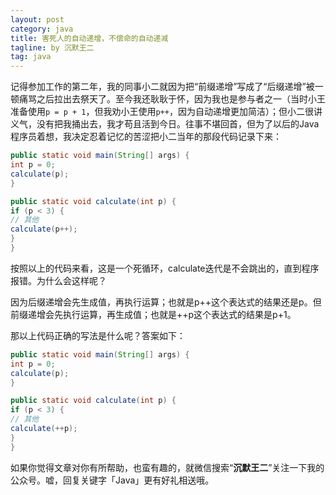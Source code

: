 ```yaml
---
layout: post
category: java
title: 害死人的自动递增，不偿命的自动递减
tagline: by 沉默王二
tag: java
---
```


记得参加工作的第二年，我的同事小二就因为把“前缀递增”写成了“后缀递增”被一顿痛骂之后拉出去祭天了。至今我还耿耿于怀，因为我也是参与者之一（当时小王准备使用`p = p + 1`，但我劝小王使用`p++`，因为自动递增更加简洁）；但小二很讲义气，没有把我捅出去，我才苟且活到今日。往事不堪回首，但为了以后的Java程序员着想，我决定忍着记忆的苦涩把小二当年的那段代码记录下来：


<!--more-->



```java
public static void main(String[] args) {
int p = 0;
calculate(p);
}

public static void calculate(int p) {
if (p < 3) {
// 其他
calculate(p++);
}
}
```

按照以上的代码来看，这是一个死循环，calculate迭代是不会跳出的，直到程序报错。为什么会这样呢？

因为后缀递增会先生成值，再执行运算；也就是p++这个表达式的结果还是p。但前缀递增会先执行运算，再生成值；也就是++p这个表达式的结果是p+1。

那以上代码正确的写法是什么呢？答案如下：

```java
public static void main(String[] args) {
int p = 0;
calculate(p);
}

public static void calculate(int p) {
if (p < 3) {
// 其他
calculate(++p);
}
}
```


如果你觉得文章对你有所帮助，也蛮有趣的，就微信搜索“**沉默王二**”关注一下我的公众号。嘘，回复关键字「Java」更有好礼相送哦。
